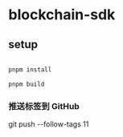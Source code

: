 # blockchain-sdk

## setup

```bash

pnpm install

pnpm build

```

### 推送标签到 GitHub

git push --follow-tags
11

